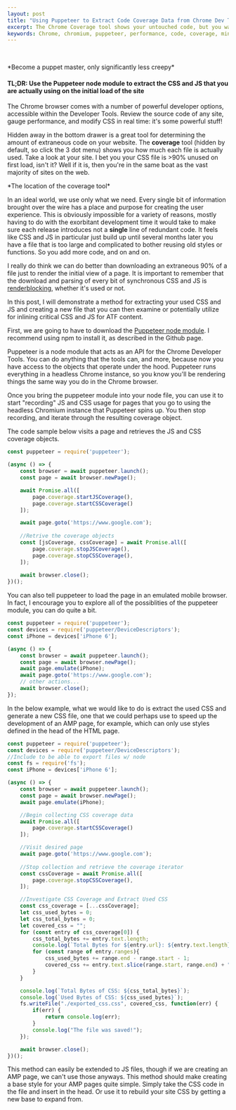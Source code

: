 ```yaml
---
layout: post
title: "Using Puppeteer to Extract Code Coverage Data from Chrome Dev Tools"
excerpt: The Chrome Coverage tool shows your untouched code, but you want to download the good stuff
keywords: Chrome, chromium, puppeteer, performance, code, coverage, minification, unused, CSS, JS, HTML
---
```


<amp-img width="290" height="422" layout="fixed" src="/assets/posts/extracting-coverage/puppeteer.png"></amp-img>
<br/>
<caption>*Become a puppet master, only significantly less creepy*</caption>

#### TL;DR: Use the Puppeteer node module to extract the CSS and JS that you are actually using on the initial load of the site

The Chrome browser comes with a number of powerful developer options, accessible within the Developer Tools. Review the source code of any site, gauge performance, and modify CSS in real time: it's some powerful stuff! 

Hidden away in the bottom drawer is a great tool for determining the amount of extraneous code on your website. The **coverage** tool (hidden by default, so click the 3 dot menu) shows you how much each file is actually used. Take a look at your site. I bet you your CSS file is >90% unused on first load, isn't it? Well if it is, then you're in the same boat as the vast majority of sites on the web.

<amp-img width="938" height="562" layout="responsive" src="/assets/posts/extracting-coverage/coverage.png"></amp-img>
<caption>*The location of the coverage tool*</caption>

In an ideal world, we use only what we need. Every single bit of information brought over the wire has a place and purpose for creating the user experience. This is obviously impossible for a variety of reasons, mostly having to do with the exorbitant development time it would take to make sure each release introduces not a **single** line of redundant code. It feels like CSS and JS in particular just build up until several months later you have a file that is too large and complicated to bother reusing old styles or functions. So you add more code, and on and on.

I really do think we can do better than downloading an extraneous 90% of a file just to render the initial view of a page. It is important to remember that the download and parsing of every bit of synchronous CSS and JS is [renderblocking](https://developers.google.com/web/fundamentals/performance/critical-rendering-path/render-blocking-css), whether it's used or not.

In this post, I will demonstrate a method for extracting your used CSS and JS and creating a new file that you can then examine or potentially utilize for inlining critical CSS and JS for ATF content.

First, we are going to have to download the [Puppeteer node module](https://github.com/GoogleChrome/puppeteer). I recommend using npm to install it, as described in the Github page.

Puppeteer is a node module that acts as an API for the Chrome Developer Tools. You can do anything that the tools can, and more, because now you have access to the objects that operate under the hood. Puppeteer runs everything in a headless Chrome instance, so you know you'll be rendering things the same way you do in the Chrome browser.

Once you bring the puppeteer module into your node file, you can use it to start "recording" JS and CSS usage for pages that you go to using the headless Chromium instance that Puppeteer spins up. You then stop recording, and iterate through the resulting coverage object.

The code sample below visits a page and retrieves the JS and CSS coverage objects.

```javascript
const puppeteer = require('puppeteer');

(async () => {
    const browser = await puppeteer.launch();
    const page = await browser.newPage();

    await Promise.all([
        page.coverage.startJSCoverage(),
        page.coverage.startCSSCoverage()
    ]);

    await page.goto('https://www.google.com');
  
    //Retrive the coverage objects
    const [jsCoverage, cssCoverage] = await Promise.all([
        page.coverage.stopJSCoverage(),
        page.coverage.stopCSSCoverage(),
    ]);
    
    await browser.close();
})();
```

You can also tell puppeteer to load the page in an emulated mobile browser. In fact, I encourage you to explore all of the possiblities of the puppeteer module, you can do quite a bit.

```javascript
const puppeteer = require('puppeteer');
const devices = require('puppeteer/DeviceDescriptors');
const iPhone = devices['iPhone 6'];

(async () => {
    const browser = await puppeteer.launch();
    const page = await browser.newPage();
    await page.emulate(iPhone);
    await page.goto('https://www.google.com');
    // other actions...
    await browser.close();
});
```

In the below example, what we would like to do is extract the used CSS and generate a new CSS file, one that we could perhaps use to speed up the development of an AMP page, for example, which can only use styles defined in the head of the HTML page. 

```javascript
const puppeteer = require('puppeteer');
const devices = require('puppeteer/DeviceDescriptors');
//Include to be able to export files w/ node
const fs = require('fs');
const iPhone = devices['iPhone 6'];

(async () => {
    const browser = await puppeteer.launch();
    const page = await browser.newPage();
    await page.emulate(iPhone);

    //Begin collecting CSS coverage data
    await Promise.all([
        page.coverage.startCSSCoverage()
    ]);

    //Visit desired page
    await page.goto('https://www.google.com');
  
    //Stop collection and retrieve the coverage iterator
    const cssCoverage = await Promise.all([
        page.coverage.stopCSSCoverage(),
    ]);

    //Investigate CSS Coverage and Extract Used CSS
    const css_coverage = [...cssCoverage];
    let css_used_bytes = 0;
    let css_total_bytes = 0;
    let covered_css = "";
    for (const entry of css_coverage[0]) {
        css_total_bytes += entry.text.length;
        console.log(`Total Bytes for ${entry.url}: ${entry.text.length}`);
        for (const range of entry.ranges){
            css_used_bytes += range.end - range.start - 1;
            covered_css += entry.text.slice(range.start, range.end) + "\n";
        }       
    }

    console.log(`Total Bytes of CSS: ${css_total_bytes}`);
    console.log(`Used Bytes of CSS: ${css_used_bytes}`);
    fs.writeFile("./exported_css.css", covered_css, function(err) {
        if(err) {
            return console.log(err);
        }
        console.log("The file was saved!");
    }); 

    await browser.close();
})();
```

This method can easily be extended to JS files, though if we are creating an AMP page, we can't use those anyways. This method should make creating a base style for your AMP pages quite simple. Simply take the CSS code in the file and insert in the head. Or use it to rebuild your site CSS by getting a new base to expand from.